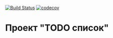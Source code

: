 [![Build Status](https://travis-ci.org/ilyapavlovru/job4j_todo.svg?branch=master)](https://travis-ci.org/ilyapavlovru/job4j_todo)
[![codecov](https://codecov.io/gh/ilyapavlovru/job4j_todo/branch/master/graph/badge.svg)](https://codecov.io/gh/ilyapavlovru/job4j_todo)

Проект "TODO список"
=====================